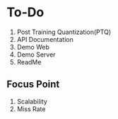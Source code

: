# To-Do
1. Post Training Quantization(PTQ)
2. API Documentation
3. Demo Web
4. Demo Server
5. ReadMe

## Focus Point
1. Scalability
2. Miss Rate
